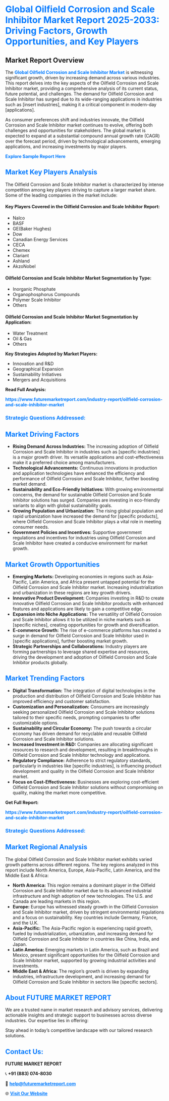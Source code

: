 <h1 style="color: #007BFF;">Global Oilfield Corrosion and Scale Inhibitor Market Report 2025-2033: Driving Factors, Growth Opportunities, and Key Players</h1>

<section id="overview">
<h2>Market Report Overview</h2>
<p>The <a href="https://www.futuremarketreport.com/industry-report/oilfield-corrosion-and-scale-inhibitor-market" style="color: #007BFF; text-decoration: none;"><strong>Global Oilfield Corrosion and Scale Inhibitor Market</strong></a> is witnessing significant growth, driven by increasing demand across various industries. This report delves into the key aspects of the Oilfield Corrosion and Scale Inhibitor market, providing a comprehensive analysis of its current status, future potential, and challenges. The demand for Oilfield Corrosion and Scale Inhibitor has surged due to its wide-ranging applications in industries such as [insert industries], making it a critical component in modern-day [applications].</p>
<p>As consumer preferences shift and industries innovate, the Oilfield Corrosion and Scale Inhibitor market continues to evolve, offering both challenges and opportunities for stakeholders. The global market is expected to expand at a substantial compound annual growth rate (CAGR) over the forecast period, driven by technological advancements, emerging applications, and increasing investments by major players.</p>
</section>

<section id="overview">
<p><a href="https://www.futuremarketreport.com/request-sample/reportId=54936" style="color: #007BFF; text-decoration: none;"><strong>Explore Sample Report Here</strong></a></p>
</section>

<section id="key-players">
<h2 style="color: #007BFF;">Market Key Players Analysis</h2>
<p>The Oilfield Corrosion and Scale Inhibitor market is characterized by intense competition among key players striving to capture a larger market share. Some of the leading companies in the market include:</p>
<h4>Key Players Covered in the Oilfield Corrosion and Scale Inhibitor Report:</h4>
<ul><li>Nalco</li><li>BASF</li><li>GE(Baker Hughes)</li><li>Dow</li><li>Canadian Energy Services</li><li>CECA</li><li>Chemex</li><li>Clariant</li><li>Ashland</li><li>AkzoNobel</li></ul>
<h4>Oilfield Corrosion and Scale Inhibitor Market Segmentation by Type:</h4>
<ul><li>Inorganic Phosphate</li><li>Organophosphorus Compounds</li><li>Polymer Scale Inhibitor</li><li>Others</li></ul>

<h4>Oilfield Corrosion and Scale Inhibitor Market Segmentation by Application:</h4>
<ul><li>Water Treatment</li><li>Oil &amp; Gas</li><li>Others</li></ul>
<p><strong>Key Strategies Adopted by Market Players:</strong></p>
<ul>
<li>Innovation and R&D</li>
<li>Geographical Expansion</li>
<li>Sustainability Initiatives</li>
<li>Mergers and Acquisitions</li>
</ul>
</section>

<section>
<p><strong>Read Full Analysis: </strong></p><a href="https://www.futuremarketreport.com/industry-report/oilfield-corrosion-and-scale-inhibitor-market" style="color: #007BFF; text-decoration: none;"><strong>https://www.futuremarketreport.com/industry-report/oilfield-corrosion-and-scale-inhibitor-market</strong></a>
<h3 style="color: #007BFF;">Strategic Questions Addressed:</h3>
</section>

<section id="driving-factors">
<h2 style="color: #007BFF;">Market Driving Factors</h2>
<ul>
<li><strong>Rising Demand Across Industries:</strong> The increasing adoption of Oilfield Corrosion and Scale Inhibitor in industries such as [specific industries] is a major growth driver. Its versatile applications and cost-effectiveness make it a preferred choice among manufacturers.</li>
<li><strong>Technological Advancements:</strong> Continuous innovations in production and application technologies have enhanced the efficiency and performance of Oilfield Corrosion and Scale Inhibitor, further boosting market demand.</li>
<li><strong>Sustainability and Eco-Friendly Initiatives:</strong> With growing environmental concerns, the demand for sustainable Oilfield Corrosion and Scale Inhibitor solutions has surged. Companies are investing in eco-friendly variants to align with global sustainability goals.</li>
<li><strong>Growing Population and Urbanization:</strong> The rising global population and rapid urbanization have increased the demand for [specific products], where Oilfield Corrosion and Scale Inhibitor plays a vital role in meeting consumer needs.</li>
<li><strong>Government Policies and Incentives:</strong> Supportive government regulations and incentives for industries using Oilfield Corrosion and Scale Inhibitor have created a conducive environment for market growth.</li>
</ul>
</section>

<section id="growth-opportunities">
<h2 style="color: #007BFF;">Market Growth Opportunities</h2>
<ul>
<li><strong>Emerging Markets:</strong> Developing economies in regions such as Asia-Pacific, Latin America, and Africa present untapped potential for the Oilfield Corrosion and Scale Inhibitor market. Increasing industrialization and urbanization in these regions are key growth drivers.</li>
<li><strong>Innovative Product Development:</strong> Companies investing in R&D to create innovative Oilfield Corrosion and Scale Inhibitor products with enhanced features and applications are likely to gain a competitive edge.</li>
<li><strong>Expansion into Niche Applications:</strong> The versatility of Oilfield Corrosion and Scale Inhibitor allows it to be utilized in niche markets such as [specific niches], creating opportunities for growth and diversification.</li>
<li><strong>E-commerce Growth:</strong> The rise of e-commerce platforms has created a surge in demand for Oilfield Corrosion and Scale Inhibitor used in [specific applications], further boosting market growth.</li>
<li><strong>Strategic Partnerships and Collaborations:</strong> Industry players are forming partnerships to leverage shared expertise and resources, driving the development and adoption of Oilfield Corrosion and Scale Inhibitor products globally.</li>
</ul>
</section>

<section id="trending-factors">
<h2 style="color: #007BFF;">Market Trending Factors</h2>
<ul>
<li><strong>Digital Transformation:</strong> The integration of digital technologies in the production and distribution of Oilfield Corrosion and Scale Inhibitor has improved efficiency and customer satisfaction.</li>
<li><strong>Customization and Personalization:</strong> Consumers are increasingly seeking personalized Oilfield Corrosion and Scale Inhibitor solutions tailored to their specific needs, prompting companies to offer customizable options.</li>
<li><strong>Sustainability and Circular Economy:</strong> The push towards a circular economy has driven demand for recyclable and reusable Oilfield Corrosion and Scale Inhibitor solutions.</li>
<li><strong>Increased Investment in R&D:</strong> Companies are allocating significant resources to research and development, resulting in breakthroughs in Oilfield Corrosion and Scale Inhibitor technology and applications.</li>
<li><strong>Regulatory Compliance:</strong> Adherence to strict regulatory standards, particularly in industries like [specific industries], is influencing product development and quality in the Oilfield Corrosion and Scale Inhibitor market.</li>
<li><strong>Focus on Cost-Effectiveness:</strong> Businesses are exploring cost-efficient Oilfield Corrosion and Scale Inhibitor solutions without compromising on quality, making the market more competitive.</li>
</ul>
</section>

<section>
<p><strong>Get Full Report: </strong></p><a href="https://www.futuremarketreport.com/industry-report/oilfield-corrosion-and-scale-inhibitor-market" style="color: #007BFF; text-decoration: none;"><strong>https://www.futuremarketreport.com/industry-report/oilfield-corrosion-and-scale-inhibitor-market</strong></a>
<h3 style="color: #007BFF;">Strategic Questions Addressed:</h3>
</section>


<section id="regional-analysis">
<h2 style="color: #007BFF;">Market Regional Analysis</h2>
<p>The global Oilfield Corrosion and Scale Inhibitor market exhibits varied growth patterns across different regions. The key regions analyzed in this report include North America, Europe, Asia-Pacific, Latin America, and the Middle East & Africa:</p>
<ul>
<li><strong>North America:</strong> This region remains a dominant player in the Oilfield Corrosion and Scale Inhibitor market due to its advanced industrial infrastructure and high adoption of new technologies. The U.S. and Canada are leading markets in this region.</li>
<li><strong>Europe:</strong> Europe has witnessed steady growth in the Oilfield Corrosion and Scale Inhibitor market, driven by stringent environmental regulations and a focus on sustainability. Key countries include Germany, France, and the U.K.</li>
<li><strong>Asia-Pacific:</strong> The Asia-Pacific region is experiencing rapid growth, fueled by industrialization, urbanization, and increasing demand for Oilfield Corrosion and Scale Inhibitor in countries like China, India, and Japan.</li>
<li><strong>Latin America:</strong> Emerging markets in Latin America, such as Brazil and Mexico, present significant opportunities for the Oilfield Corrosion and Scale Inhibitor market, supported by growing industrial activities and investments.</li>
<li><strong>Middle East & Africa:</strong> The region’s growth is driven by expanding industries, infrastructure development, and increasing demand for Oilfield Corrosion and Scale Inhibitor in sectors like [specific sectors].</li>
</ul>
</section>

<footer>
<h2 style="color: #007BFF;">About FUTURE MARKET REPORT</h2>
<p>We are a trusted name in market research and advisory services, delivering actionable insights and strategic support to businesses across diverse industries. Our expertise lies in offering:</p>

<p>Stay ahead in today’s competitive landscape with our tailored research solutions.</p>

<h2 style="color: #007BFF;">Contact Us:</h2>
<p><strong>FUTURE MARKET REPORT</strong></p>
<p>📞 <strong>+91 (883) 074-8030</strong></p>
<p>📧 <strong><a href="mailto:help@futuremarketreport.com" style="color: #007BFF;">help@futuremarketreport.com</a></strong></p>
<p>🌐 <strong><a href="https://www.futuremarketreport.com/" style="color: #007BFF;">Visit Our Website</a></strong></p>
</footer>